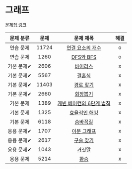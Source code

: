 # 그래프

[문제집 링크](https://www.acmicpc.net/workbook/view/9562)

| 문제 분류 | 문제 | 문제 제목 | 해결 |
| :--: | :--: | :--: | :--: |
| 연습 문제 | 11724 | [연결 요소의 개수](https://www.acmicpc.net/problem/11724) | o |
| 연습 문제 | 1260 | [DFS와 BFS](https://www.acmicpc.net/problem/1260) | o |
| 기본 문제✔ | 2606 | [바이러스](https://www.acmicpc.net/problem/2606) | x |
| 기본 문제✔ | 5567 | [결혼식](https://www.acmicpc.net/problem/5567) | x |
| 기본 문제✔ | 11403 | [경로 찾기](https://www.acmicpc.net/problem/11403) | x |
| 기본 문제✔ | 2660 | [회장뽑기](https://www.acmicpc.net/problem/2660) | x |
| 기본 문제 | 1389 | [케빈 베이컨의 6단계 법칙](https://www.acmicpc.net/problem/1389) | x |
| 기본 문제 | 1325 | [효율적인 해킹](https://www.acmicpc.net/problem/1325) | x |
| 기본 문제 | 6118 | [숨바꼭질](https://www.acmicpc.net/problem/6118) | x |
| 응용 문제✔ | 1707 | [이분 그래프](https://www.acmicpc.net/problem/1707) | x |
| 응용 문제✔ | 2617 | [구슬 찾기](https://www.acmicpc.net/problem/2617) | x |
| 응용 문제✔ | 1043 | [거짓말](https://www.acmicpc.net/problem/1043) | x |
| 응용 문제 | 5214 | [환승](https://www.acmicpc.net/problem/5214) | x |
